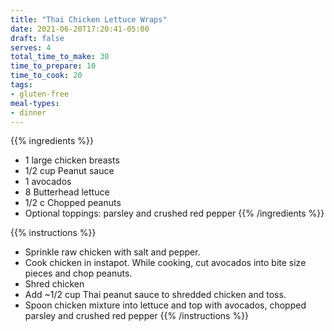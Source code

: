 ```yaml
---
title: "Thai Chicken Lettuce Wraps"
date: 2021-06-20T17:20:41-05:00
draft: false
serves: 4
total_time_to_make: 30
time_to_prepare: 10
time_to_cook: 20
tags:
- gluten-free
meal-types:
- dinner
---
```


{{% ingredients %}}
- 1 large chicken breasts
- 1/2 cup Peanut sauce 
- 1 avocados
- 8 Butterhead lettuce
- 1/2 c Chopped peanuts
- Optional toppings: parsley and crushed red pepper
{{% /ingredients %}}

{{% instructions %}}
- Sprinkle raw chicken with salt and pepper.
- Cook chicken in instapot. While cooking, cut avocados into bite size pieces and chop peanuts.
- Shred chicken
- Add ~1/2 cup Thai peanut sauce to shredded chicken and toss.
- Spoon chicken mixture into lettuce and top with avocados, chopped parsley and crushed red pepper
{{% /instructions %}}
